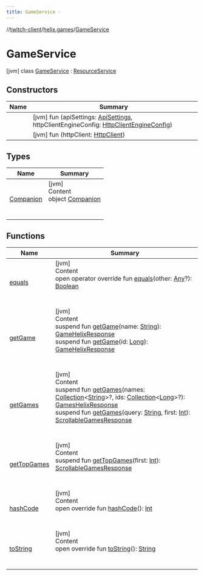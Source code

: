 ```yaml
---
title: GameService -
---
```

//[twitch-client](../../index.md)/[helix.games](../index.md)/[GameService](index.md)



# GameService  
 [jvm] class [GameService](index.md) : [ResourceService](../../helix.http/-resource-service/index.md)   


## Constructors  
  
|  Name|  Summary| 
|---|---|
| [<init>](-init-.md)|  [jvm] fun [<init>](-init-.md)(apiSettings: [ApiSettings](../../helix.http.credentials/-api-settings/index.md), httpClientEngineConfig: [HttpClientEngineConfig]())   <br>
| [<init>](-init-.md)|  [jvm] fun [<init>](-init-.md)(httpClient: [HttpClient]())   <br>


## Types  
  
|  Name|  Summary| 
|---|---|
| [Companion](-companion/index.md)| [jvm]  <br>Content  <br>object [Companion](-companion/index.md)  <br><br><br>


## Functions  
  
|  Name|  Summary| 
|---|---|
| [equals](https://kotlinlang.org/api/latest/jvm/stdlib/kotlin/-any/equals.html)| [jvm]  <br>Content  <br>open operator override fun [equals](https://kotlinlang.org/api/latest/jvm/stdlib/kotlin/-any/equals.html)(other: [Any](https://kotlinlang.org/api/latest/jvm/stdlib/kotlin/-any/index.html)?): [Boolean](https://kotlinlang.org/api/latest/jvm/stdlib/kotlin/-boolean/index.html)  <br><br><br>
| [getGame](get-game.md)| [jvm]  <br>Content  <br>suspend fun [getGame](get-game.md)(name: [String](https://kotlinlang.org/api/latest/jvm/stdlib/kotlin/-string/index.html)): [GameHelixResponse](../-game-helix-response/index.md)  <br>suspend fun [getGame](get-game.md)(id: [Long](https://kotlinlang.org/api/latest/jvm/stdlib/kotlin/-long/index.html)): [GameHelixResponse](../-game-helix-response/index.md)  <br><br><br>
| [getGames](get-games.md)| [jvm]  <br>Content  <br>suspend fun [getGames](get-games.md)(names: [Collection](https://kotlinlang.org/api/latest/jvm/stdlib/kotlin.collections/-collection/index.html)<[String](https://kotlinlang.org/api/latest/jvm/stdlib/kotlin/-string/index.html)>?, ids: [Collection](https://kotlinlang.org/api/latest/jvm/stdlib/kotlin.collections/-collection/index.html)<[Long](https://kotlinlang.org/api/latest/jvm/stdlib/kotlin/-long/index.html)>?): [GamesHelixResponse](../-games-helix-response/index.md)  <br>suspend fun [getGames](get-games.md)(query: [String](https://kotlinlang.org/api/latest/jvm/stdlib/kotlin/-string/index.html), first: [Int](https://kotlinlang.org/api/latest/jvm/stdlib/kotlin/-int/index.html)): [ScrollableGamesResponse](../-scrollable-games-response/index.md)  <br><br><br>
| [getTopGames](get-top-games.md)| [jvm]  <br>Content  <br>suspend fun [getTopGames](get-top-games.md)(first: [Int](https://kotlinlang.org/api/latest/jvm/stdlib/kotlin/-int/index.html)): [ScrollableGamesResponse](../-scrollable-games-response/index.md)  <br><br><br>
| [hashCode](https://kotlinlang.org/api/latest/jvm/stdlib/kotlin/-any/hash-code.html)| [jvm]  <br>Content  <br>open override fun [hashCode](https://kotlinlang.org/api/latest/jvm/stdlib/kotlin/-any/hash-code.html)(): [Int](https://kotlinlang.org/api/latest/jvm/stdlib/kotlin/-int/index.html)  <br><br><br>
| [toString](https://kotlinlang.org/api/latest/jvm/stdlib/kotlin/-any/to-string.html)| [jvm]  <br>Content  <br>open override fun [toString](https://kotlinlang.org/api/latest/jvm/stdlib/kotlin/-any/to-string.html)(): [String](https://kotlinlang.org/api/latest/jvm/stdlib/kotlin/-string/index.html)  <br><br><br>

